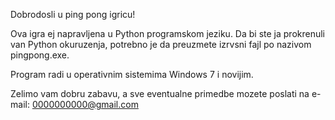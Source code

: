 Dobrodosli u ping pong igricu!

Ova igra ej napravljena u Python programskom jeziku. 
Da bi ste ja prokrenuli van Python okuruzenja,
potrebno je da preuzmete izrvsni fajl po nazivom pingpong.exe.

Program radi u operativnim sistemima  Windows 7 i novijim.

Zelimo vam dobru zabavu, a sve eventualne primedbe mozete poslati na e-mail:
0000000000@gmail.com


